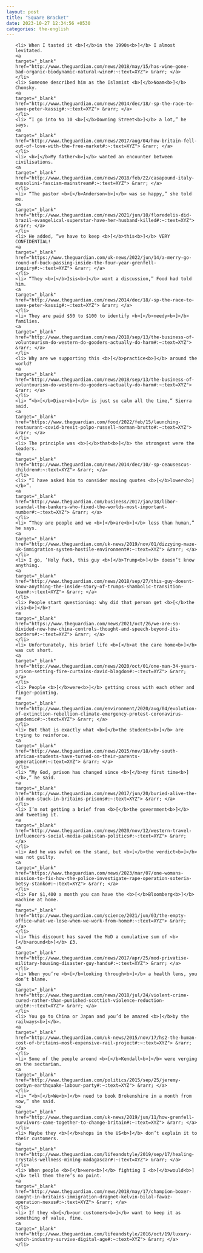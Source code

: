 ```yaml
---
layout: post
title: "Square Bracket"
date: 2023-10-27 12:34:56 +0530
categories: the-english
---
```

<ol>

    <li> When I tasted it <b>[</b>in the 1990s<b>]</b> I almost levitated.
    <a 
    target="_blank" 
    href="http://www.theguardian.com/news/2018/may/15/has-wine-gone-bad-organic-biodynamic-natural-wine#:~:text=XYZ"> &rarr; </a>
    </li>
    <li> Someone described him as the Islamist <b>[</b>Noam<b>]</b> Chomsky.
    <a 
    target="_blank" 
    href="http://www.theguardian.com/news/2014/dec/18/-sp-the-race-to-save-peter-kassig#:~:text=XYZ"> &rarr; </a>
    </li>
    <li> “I go into No 10 <b>[</b>Downing Street<b>]</b> a lot,” he says.
    <a 
    target="_blank" 
    href="http://www.theguardian.com/news/2017/aug/04/how-britain-fell-out-of-love-with-the-free-market#:~:text=XYZ"> &rarr; </a>
    </li>
    <li> <b>[</b>My father<b>]</b> wanted an encounter between civilisations.
    <a 
    target="_blank" 
    href="http://www.theguardian.com/news/2018/feb/22/casapound-italy-mussolini-fascism-mainstream#:~:text=XYZ"> &rarr; </a>
    </li>
    <li> “The pastor <b>[</b>Anderson<b>]</b> was so happy,” she told me.
    <a 
    target="_blank" 
    href="http://www.theguardian.com/news/2021/jun/10/floredelis-did-brazil-evangelical-superstar-have-her-husband-killed#:~:text=XYZ"> &rarr; </a>
    </li>
    <li> He added, “we have to keep <b>[</b>this<b>]</b> VERY CONFIDENTIAL!
    <a 
    target="_blank" 
    href="https://www.theguardian.com/uk-news/2022/jun/14/a-merry-go-round-of-buck-passing-inside-the-four-year-grenfell-inquiry#:~:text=XYZ"> &rarr; </a>
    </li>
    <li> “They <b>[</b>Isis<b>]</b> want a discussion,” Food had told him.
    <a 
    target="_blank" 
    href="http://www.theguardian.com/news/2014/dec/18/-sp-the-race-to-save-peter-kassig#:~:text=XYZ"> &rarr; </a>
    </li>
    <li> They are paid $50 to $100 to identify <b>[</b>needy<b>]</b> families.
    <a 
    target="_blank" 
    href="http://www.theguardian.com/news/2018/sep/13/the-business-of-voluntourism-do-western-do-gooders-actually-do-harm#:~:text=XYZ"> &rarr; </a>
    </li>
    <li> Why are we supporting this <b>[</b>practice<b>]</b> around the world?
    <a 
    target="_blank" 
    href="http://www.theguardian.com/news/2018/sep/13/the-business-of-voluntourism-do-western-do-gooders-actually-do-harm#:~:text=XYZ"> &rarr; </a>
    </li>
    <li> “<b>[</b>Diver<b>]</b> is just so calm all the time,” Sierra said.
    <a 
    target="_blank" 
    href="https://www.theguardian.com/food/2022/feb/15/launching-restaurant-covid-brexit-polpo-russell-norman-brutto#:~:text=XYZ"> &rarr; </a>
    </li>
    <li> The principle was <b>[</b>that<b>]</b> the strongest were the leaders.
    <a 
    target="_blank" 
    href="http://www.theguardian.com/news/2014/dec/10/-sp-ceausescus-children#:~:text=XYZ"> &rarr; </a>
    </li>
    <li> “I have asked him to consider moving quotes <b>[</b>lower<b>]</b>”.
    <a 
    target="_blank" 
    href="http://www.theguardian.com/business/2017/jan/18/libor-scandal-the-bankers-who-fixed-the-worlds-most-important-number#:~:text=XYZ"> &rarr; </a>
    </li>
    <li> “They are people and we <b>[</b>are<b>]</b> less than human,” he says.
    <a 
    target="_blank" 
    href="http://www.theguardian.com/uk-news/2019/nov/01/dizzying-maze-uk-immigration-system-hostile-environment#:~:text=XYZ"> &rarr; </a>
    </li>
    <li> I go, ‘Holy fuck, this guy <b>[</b>Trump<b>]</b> doesn’t know anything.
    <a 
    target="_blank" 
    href="http://www.theguardian.com/news/2018/sep/27/this-guy-doesnt-know-anything-the-inside-story-of-trumps-shambolic-transition-team#:~:text=XYZ"> &rarr; </a>
    </li>
    <li> People start questioning: why did that person get <b>[</b>the visa<b>]</b>?
    <a 
    target="_blank" 
    href="https://www.theguardian.com/news/2021/oct/26/we-are-so-divided-now-how-china-controls-thought-and-speech-beyond-its-borders#:~:text=XYZ"> &rarr; </a>
    </li>
    <li> Unfortunately, his brief life <b>[</b>at the care home<b>]</b> was cut short.
    <a 
    target="_blank" 
    href="http://www.theguardian.com/news/2020/oct/01/one-man-34-years-prison-setting-fire-curtains-david-blagdon#:~:text=XYZ"> &rarr; </a>
    </li>
    <li> People <b>[</b>were<b>]</b> getting cross with each other and finger-pointing.
    <a 
    target="_blank" 
    href="http://www.theguardian.com/environment/2020/aug/04/evolution-of-extinction-rebellion-climate-emergency-protest-coronavirus-pandemic#:~:text=XYZ"> &rarr; </a>
    </li>
    <li> But that is exactly what <b>[</b>the students<b>]</b> are trying to reinforce.
    <a 
    target="_blank" 
    href="http://www.theguardian.com/news/2015/nov/18/why-south-african-students-have-turned-on-their-parents-generation#:~:text=XYZ"> &rarr; </a>
    </li>
    <li> “My God, prison has changed since <b>[</b>my first time<b>]</b>,” he said.
    <a 
    target="_blank" 
    href="http://www.theguardian.com/news/2017/jun/20/buried-alive-the-old-men-stuck-in-britains-prisons#:~:text=XYZ"> &rarr; </a>
    </li>
    <li> I’m not getting a brief from <b>[</b>the government<b>]</b> and tweeting it.
    <a 
    target="_blank" 
    href="http://www.theguardian.com/news/2020/nov/12/western-travel-influencers-social-media-pakistan-politics#:~:text=XYZ"> &rarr; </a>
    </li>
    <li> And he was awful on the stand, but <b>[</b>the verdict<b>]</b> was not guilty.
    <a 
    target="_blank" 
    href="https://www.theguardian.com/news/2023/mar/07/one-womans-mission-to-fix-how-the-police-investigate-rape-operation-soteria-betsy-stanko#:~:text=XYZ"> &rarr; </a>
    </li>
    <li> For $1,400 a month you can have the <b>[</b>Bloomberg<b>]</b> machine at home.
    <a 
    target="_blank" 
    href="http://www.theguardian.com/science/2021/jun/03/the-empty-office-what-we-lose-when-we-work-from-home#:~:text=XYZ"> &rarr; </a>
    </li>
    <li> This discount has saved the MoD a cumulative sum of <b>[</b>around<b>]</b> £3.
    <a 
    target="_blank" 
    href="http://www.theguardian.com/news/2017/apr/25/mod-privatise-military-housing-disaster-guy-hands#:~:text=XYZ"> &rarr; </a>
    </li>
    <li> When you’re <b>[</b>looking through<b>]</b> a health lens, you don’t blame.
    <a 
    target="_blank" 
    href="http://www.theguardian.com/news/2018/jul/24/violent-crime-cured-rather-than-punished-scottish-violence-reduction-unit#:~:text=XYZ"> &rarr; </a>
    </li>
    <li> You go to China or Japan and you’d be amazed <b>[</b>by the railways<b>]</b>.
    <a 
    target="_blank" 
    href="http://www.theguardian.com/uk-news/2015/nov/17/hs2-the-human-cost-of-britains-most-expensive-rail-project#:~:text=XYZ"> &rarr; </a>
    </li>
    <li> Some of the people around <b>[</b>Kendall<b>]</b> were verging on the sectarian.
    <a 
    target="_blank" 
    href="http://www.theguardian.com/politics/2015/sep/25/jeremy-corbyn-earthquake-labour-party#:~:text=XYZ"> &rarr; </a>
    </li>
    <li> “<b>[</b>We<b>]</b> need to book Brokenshire in a month from now,” she said.
    <a 
    target="_blank" 
    href="http://www.theguardian.com/uk-news/2019/jun/11/how-grenfell-survivors-came-together-to-change-britain#:~:text=XYZ"> &rarr; </a>
    </li>
    <li> Maybe they <b>[</b>shops in the US<b>]</b> don’t explain it to their customers.
    <a 
    target="_blank" 
    href="http://www.theguardian.com/lifeandstyle/2019/sep/17/healing-crystals-wellness-mining-madagascar#:~:text=XYZ"> &rarr; </a>
    </li>
    <li> When people <b>[</b>were<b>]</b> fighting I <b>[</b>would<b>]</b> tell them there’s no point.
    <a 
    target="_blank" 
    href="http://www.theguardian.com/news/2018/may/17/champion-boxer-caught-in-britains-immigration-dragnet-kelvin-bilal-fawaz-operation-nexus#:~:text=XYZ"> &rarr; </a>
    </li>
    <li> If they <b>[</b>our customers<b>]</b> want to keep it as something of value, fine.
    <a 
    target="_blank" 
    href="http://www.theguardian.com/lifeandstyle/2016/oct/19/luxury-watch-industry-survive-digital-age#:~:text=XYZ"> &rarr; </a>
    </li>